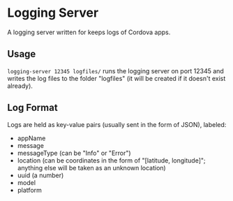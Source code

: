 # Logging Server

A logging server written for keeps logs of Cordova apps.

## Usage

`logging-server 12345 logfiles/` runs the logging server on port 12345 and writes the log files to the folder "logfiles" (it will be created if it doesn't exist already).

## Log Format

Logs are held as key-value pairs (usually sent in the form of JSON), labeled:

- appName
- message
- messageType (can be "Info" or "Error")
- location (can be coordinates in the form of "[latitude, longitude]"; anything else will be taken as an unknown location)
- uuid (a number)
- model
- platform
